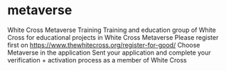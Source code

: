 # metaverse
White Cross Metaverse Training
Training and education group of White Cross for educational projects in White Cross Metaverse 
Please register first on https://www.thewhitecross.org/register-for-good/
Choose Metaverse in the application
Sent your application and complete your verification + activation process as a member of White Cross
